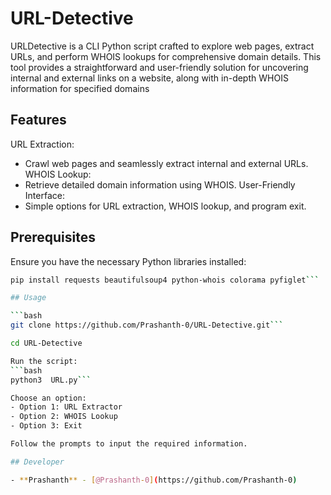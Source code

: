 # URL-Detective
URLDetective is a CLI Python script crafted to explore web pages, extract URLs, and perform WHOIS lookups for comprehensive domain details. This tool provides a straightforward and user-friendly solution for uncovering internal and external links on a website, along with in-depth WHOIS information for specified domains

## Features

URL Extraction:
- Crawl web pages and seamlessly extract internal and external URLs.
WHOIS Lookup:
- Retrieve detailed domain information using WHOIS.
User-Friendly Interface:
- Simple options for URL extraction, WHOIS lookup, and program exit.

## Prerequisites

Ensure you have the necessary Python libraries installed:

```bash
pip install requests beautifulsoup4 python-whois colorama pyfiglet```

## Usage

```bash
git clone https://github.com/Prashanth-0/URL-Detective.git```

cd URL-Detective

Run the script:
```bash
python3  URL.py```

Choose an option:
- Option 1: URL Extractor
- Option 2: WHOIS Lookup
- Option 3: Exit

Follow the prompts to input the required information.

## Developer

- **Prashanth** - [@Prashanth-0](https://github.com/Prashanth-0)


